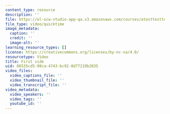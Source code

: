 ```yaml
---
content_type: resource
description: ''
file: https://ol-ocw-studio-app-qa.s3.amazonaws.com/courses/atesttesttest/Screen%20Recording%202021-10-15%20at%2010.13.50%20AM.mov
file_type: video/quicktime
image_metadata:
  caption: ''
  credit: ''
  image-alt: ''
learning_resource_types: []
license: https://creativecommons.org/licenses/by-nc-sa/4.0/
resourcetype: Video
title: First vide
uid: 86535cd5-98ca-4743-bc92-8d77219b2035
video_files:
  video_captions_file: ''
  video_thumbnail_file: ''
  video_transcript_file: ''
video_metadata:
  video_speakers: ''
  video_tags: ''
  youtube_id: ''
---
```

